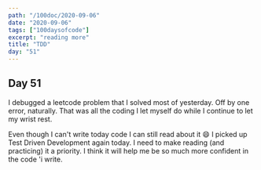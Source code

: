 ```yaml
---
path: "/100doc/2020-09-06"
date: "2020-09-06"
tags: ["100daysofcode"]
excerpt: "reading more"
title: "TDD"
day: "51"
---
```


## Day 51

I debugged a leetcode problem that I solved most of yesterday. Off by one error, naturally. That was all the coding I let myself do while I continue to let my wrist rest. 

Even though I can't write today code I can still read about it 😄 I picked up Test Driven Development again today. I need to make reading (and practicing) it a priority. I think it will help me be so much more confident in the code 'i write.
